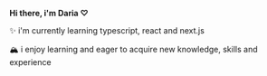 **Hi there, i'm Daria ♡**


✨ i'm currently learning typescript, react and next.js

🏔️ i enjoy learning and eager to acquire new knowledge, skills and experience
